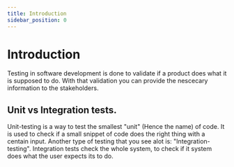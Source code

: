 ```yaml
---
title: Introduction
sidebar_position: 0
---
```


# Introduction

Testing in software development is done to validate if a product does what it is supposed to do. With that validation you can provide the nescecary information to the stakeholders.

## Unit vs Integration tests.

Unit-testing is a way to test the smallest "unit" (Hence the name) of code. It is used to check if a small snippet of code does the right thing with a centain input.
Another type of testing that you see alot is: "Integration-testing". Integration tests check the whole system, to check if it system does what the user expects its to do.